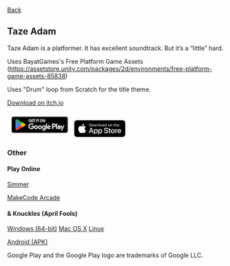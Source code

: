 [Back]("index.md")
## Taze Adam

Taze Adam is a platformer. It has excellent soundtrack. But it’s a “little” hard.

Uses BayatGames's Free Platform Game Assets (https://assetstore.unity.com/packages/2d/environments/free-platform-game-assets-85838)

Uses "Drum" loop from Scratch for the title theme.

[Download on itch.io](https://spacechuck.itch.io/taze-adam)

[![Google Play](playstore.png)](https://play.google.com/store/apps/details?id=com.SpaceChuck.tazeadam)
[![App Store](appstore.png)](https://apps.apple.com/us/app/taze-adam/id1661545935)


### Other

#### Play Online

[Simmer](https://simmer.io/@SpaceChuck/taze-adam)

[MakeCode Arcade](https://makecode.com/_d0bbXA0cJJ5T)


#### & Knuckles (April Fools)
[Windows (64-bit)](https://www.mediafire.com/file/2dqoztbevcbllfz/TAZEADAMandKnuckles.zip/file)
[Mac OS X](https://www.mediafire.com/file/952sckr3ouumb75/Taze_Adam_%2526KnucklesMac.zip/file)
[Linux](https://www.mediafire.com/file/952sckr3ouumb75/Taze_Adam_%2526KnucklesMac.zip/file)

[Android (APK)](https://www.mediafire.com/file/n6dm8pn60q2wmm1/AndroidAdamAndKnuckles.apk/file)

Google Play and the Google Play logo are trademarks of Google LLC.
